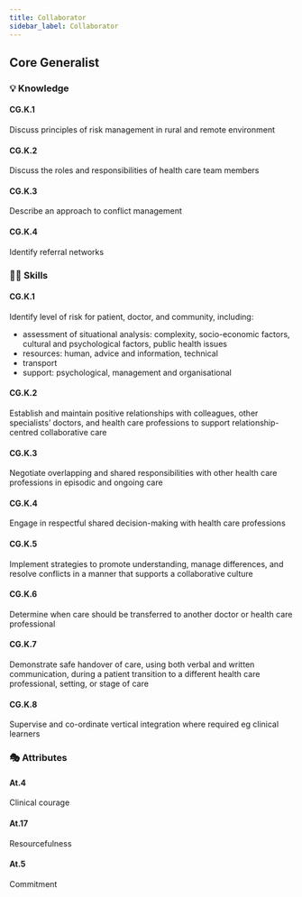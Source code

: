 ```yaml
---
title: Collaborator
sidebar_label: Collaborator
---
```

## Core Generalist

### 💡 Knowledge

#### CG.K.1

Discuss principles of risk management in rural and remote environment 

#### CG.K.2

Discuss the roles and responsibilities of health care team members

#### CG.K.3

Describe an approach to conflict management

#### CG.K.4

Identify referral networks

### 🤹‍♀️ Skills

#### CG.K.1

Identify level of risk for patient, doctor, and community, including:

* assessment of situational analysis: complexity, socio-economic factors, cultural and psychological factors, public health issues
* resources: human, advice and information, technical
* transport
* support: psychological, management and organisational

#### CG.K.2

Establish and maintain positive relationships with colleagues, other specialists’ doctors, and health care professions to support relationship-centred collaborative care

#### CG.K.3

Negotiate overlapping and shared responsibilities with other health care professions in episodic and ongoing care

#### CG.K.4

Engage in respectful shared decision-making with health care professions

#### CG.K.5

Implement strategies to promote understanding, manage differences, and resolve conflicts in a manner that supports a collaborative culture

#### CG.K.6

Determine when care should be transferred to another doctor or health care professional

#### CG.K.7

Demonstrate safe handover of care, using both verbal and written communication, during a patient transition to a different health care professional, setting, or stage of care

#### CG.K.8

Supervise and co-ordinate vertical integration where required eg clinical learners

### 🎭 Attributes

#### At.4

Clinical courage

#### At.17

Resourcefulness

#### At.5

Commitment